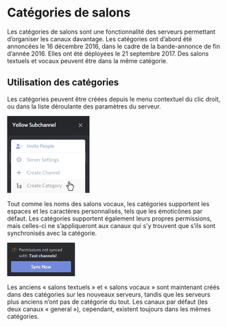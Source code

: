 <!-- TITLE: Catégories de salons -->
<!-- SUBTITLE: Une présentation des catégories de salons -->

# Catégories de salons
Les catégories de salons sont une fonctionnalité des serveurs permettant d’organiser les canaux davantage. Les catégories ont d’abord été annoncées le 16 décembre 2016, dans le cadre de la bande-annonce de fin d’année 2016. Elles ont été déployées le 21 septembre 2017.  Des salons textuels et vocaux peuvent être dans la même catégorie.

## Utilisation des catégories
Les catégories peuvent être créées depuis le menu contextuel du clic droit, ou dans la liste déroulante des paramètres du serveur.

![Menu des paramètres du serveur avec les catégories](/uploads/qg-3-hnlj.png "Menu des paramètres du serveur avec les catégories")

Tout comme les noms des salons vocaux, les catégories supportent les espaces et les caractères personnalisés, tels que les émoticônes par défaut. Les catégories supportent également leurs propres permissions, mais celles-ci ne s’appliqueront aux canaux qui s'y trouvent que s’ils sont synchronisés avec la catégorie. 

![Alerte de synchronisation](/uploads/a-8-wppaq.png "Alerte de synchronisation")

Les anciens « salons textuels » et « salons vocaux » sont maintenant créés dans des catégories sur les nouveaux serveurs, tandis que les serveurs plus anciens n’ont pas de catégorie du tout. Les canaux par défaut (les deux canaux « general »), cependant, existent toujours dans les mêmes catégories. 